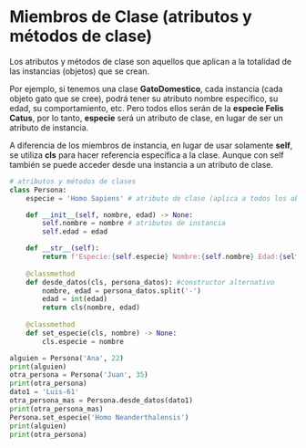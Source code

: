 # **Miembros de Clase (atributos y métodos de clase)**

Los atributos y métodos de clase son aquellos que aplican a la totalidad de las instancias (objetos) que se crean.

Por ejemplo, si tenemos una clase **GatoDomestico**, cada instancia (cada objeto gato que se cree), podrá tener su atributo nombre específico, su edad, su comportamiento, etc.
Pero todos ellos serán de la **especie Felis Catus**, por lo tanto, **especie** será un atributo de clase, en lugar de ser un atributo de instancia.

A diferencia de los miembros de instancia, en lugar de usar solamente **self**, se utiliza **cls** para hacer referencia específica a la clase. Aunque con self también se puede acceder desde una instancia a un atributo de clase.

``` py
# atributos y métodos de clases
class Persona:
    especie = 'Homo Sapiens' # atributo de clase (aplica a todos los objetos)

    def __init__(self, nombre, edad) -> None:
        self.nombre = nombre # atributos de instancia 
        self.edad = edad

    def __str__(self):
        return f'Especie:{self.especie} Nombre:{self.nombre} Edad:{self.edad}'
    
    @classmethod
    def desde_datos(cls, persona_datos): #constructor alternativo
        nombre, edad = persona_datos.split('-')
        edad = int(edad)
        return cls(nombre, edad)
        
    @classmethod
    def set_especie(cls, nombre) -> None:
        cls.especie = nombre

alguien = Persona('Ana', 22)
print(alguien)
otra_persona = Persona('Juan', 35)
print(otra_persona)
dato1 = 'Luis-61'
otra_persona_mas = Persona.desde_datos(dato1)
print(otra_persona_mas)
Persona.set_especie('Homo Neanderthalensis')
print(alguien)
print(otra_persona)
```
